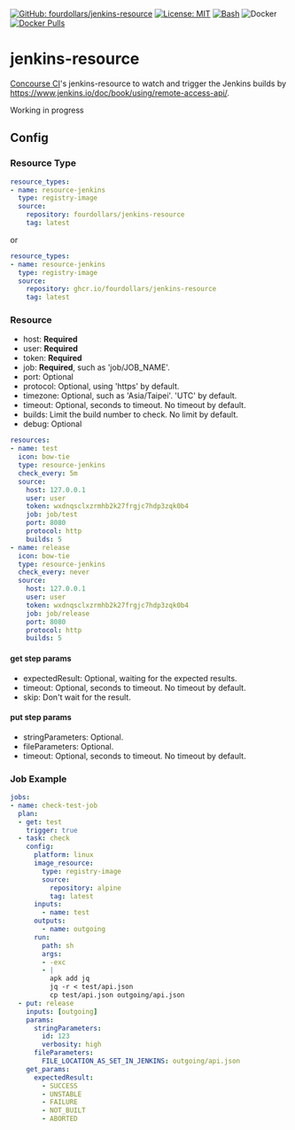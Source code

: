  [![GitHub: fourdollars/jenkins-resource](https://img.shields.io/badge/GitHub-fourdollars%2Fjenkins%E2%80%90resource-lightgray.svg)](https://github.com/fourdollars/jenkins-resource/) [![License: MIT](https://img.shields.io/badge/License-MIT-blue.svg)](https://opensource.org/licenses/MIT) [![Bash](https://img.shields.io/badge/Language-Bash-red.svg)](https://www.gnu.org/software/bash/) ![Docker](https://github.com/fourdollars/jenkins-resource/workflows/Docker/badge.svg) [![Docker Pulls](https://img.shields.io/docker/pulls/fourdollars/jenkins-resource.svg)](https://hub.docker.com/r/fourdollars/jenkins-resource/)
# jenkins-resource
[Concourse CI](https://concourse-ci.org/)'s jenkins-resource to watch and trigger the Jenkins builds by https://www.jenkins.io/doc/book/using/remote-access-api/.

Working in progress

## Config 

### Resource Type

```yaml
resource_types:
- name: resource-jenkins
  type: registry-image
  source:
    repository: fourdollars/jenkins-resource
    tag: latest
```

or

```yaml
resource_types:
- name: resource-jenkins
  type: registry-image
  source:
    repository: ghcr.io/fourdollars/jenkins-resource
    tag: latest
```

### Resource

* host: **Required**
* user: **Required**
* token: **Required**
* job: **Required**, such as 'job/JOB_NAME'.
* port: Optional
* protocol: Optional, using 'https' by default.
* timezone: Optional, such as 'Asia/Taipei'. 'UTC' by default.
* timeout: Optional, seconds to timeout. No timeout by default.
* builds: Limit the build number to check. No limit by default.
* debug: Optional

```yaml
resources:
- name: test
  icon: bow-tie
  type: resource-jenkins
  check_every: 5m
  source:
    host: 127.0.0.1
    user: user
    token: wxdnqsclxzrmhb2k27frgjc7hdp3zqk0b4
    job: job/test
    port: 8080
    protocol: http
    builds: 5
- name: release
  icon: bow-tie
  type: resource-jenkins
  check_every: never
  source:
    host: 127.0.0.1
    user: user
    token: wxdnqsclxzrmhb2k27frgjc7hdp3zqk0b4
    job: job/release
    port: 8080
    protocol: http
    builds: 5
```

#### get step params

 * expectedResult: Optional, waiting for the expected results.
 * timeout: Optional, seconds to timeout. No timeout by default.
 * skip: Don't wait for the result.

#### put step params

 * stringParameters: Optional.
 * fileParameters: Optional.
 * timeout: Optional, seconds to timeout. No timeout by default.

### Job Example

```yaml
jobs:
- name: check-test-job
  plan:
  - get: test
    trigger: true
  - task: check
    config:
      platform: linux
      image_resource:
        type: registry-image
        source:
          repository: alpine
          tag: latest
      inputs:
        - name: test
      outputs:
        - name: outgoing
      run:
        path: sh
        args:
        - -exc
        - |
          apk add jq
          jq -r < test/api.json
          cp test/api.json outgoing/api.json
  - put: release
    inputs: [outgoing]
    params:
      stringParameters:
        id: 123
        verbosity: high 
      fileParameters:
        FILE_LOCATION_AS_SET_IN_JENKINS: outgoing/api.json
    get_params:
      expectedResult:
        - SUCCESS
        - UNSTABLE
        - FAILURE
        - NOT_BUILT
        - ABORTED
```
